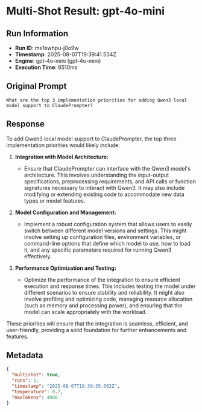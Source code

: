 # Multi-Shot Result: gpt-4o-mini

## Run Information
- **Run ID**: me1swhpu-j0o9w
- **Timestamp**: 2025-08-07T19:39:41.534Z
- **Engine**: gpt-4o-mini (gpt-4o-mini)
- **Execution Time**: 6510ms

## Original Prompt
```
What are the top 3 implementation priorities for adding Qwen3 local model support to ClaudePrompter?
```

## Response
To add Qwen3 local model support to ClaudePrompter, the top three implementation priorities would likely include:

1. **Integration with Model Architecture:**
   - Ensure that ClaudePrompter can interface with the Qwen3 model's architecture. This involves understanding the input-output specifications, preprocessing requirements, and API calls or function signatures necessary to interact with Qwen3. It may also include modifying or extending existing code to accommodate new data types or model features.

2. **Model Configuration and Management:**
   - Implement a robust configuration system that allows users to easily switch between different model versions and settings. This might involve setting up configuration files, environment variables, or command-line options that define which model to use, how to load it, and any specific parameters required for running Qwen3 effectively.

3. **Performance Optimization and Testing:**
   - Optimize the performance of the integration to ensure efficient execution and response times. This includes testing the model under different scenarios to ensure stability and reliability. It might also involve profiling and optimizing code, managing resource allocation (such as memory and processing power), and ensuring that the model can scale appropriately with the workload.

These priorities will ensure that the integration is seamless, efficient, and user-friendly, providing a solid foundation for further enhancements and features.



## Metadata
```json
{
  "multishot": true,
  "runs": 1,
  "timestamp": "2025-08-07T19:39:35.002Z",
  "temperature": 0.7,
  "maxTokens": 4000
}
```
